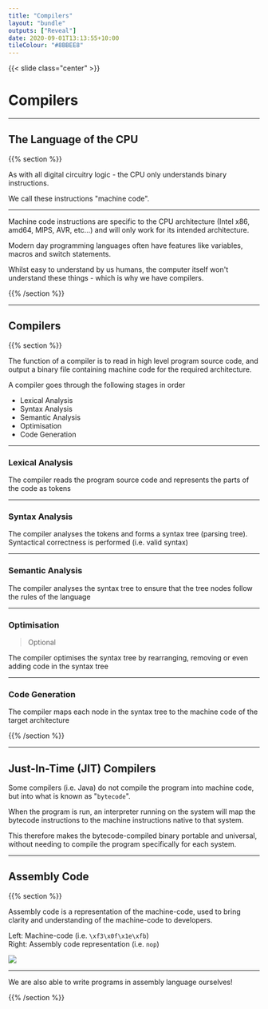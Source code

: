 ```yaml
---
title: "Compilers"
layout: "bundle"
outputs: ["Reveal"]
date: 2020-09-01T13:13:55+10:00
tileColour: "#8BBEE8"
---
```


{{< slide class="center" >}}

# Compilers 

---

## The Language of the CPU

{{% section %}}

As with all digital circuitry logic - the CPU only understands binary instructions.  

We call these instructions "machine code".

---

Machine code instructions are specific to the CPU architecture (Intel x86, amd64, MIPS, AVR, etc...) and will only work for its intended architecture.

Modern day programming languages often have features like variables, macros and switch statements.

Whilst easy to understand by us humans, the computer itself won't understand these things - which is why we have compilers.

{{% /section %}}

---

## Compilers

{{% section %}}

The function of a compiler is to read in high level program source code, and output a binary file containing machine code for the required architecture.

A compiler goes through the following stages in order

* Lexical Analysis
* Syntax Analysis
* Semantic Analysis
* Optimisation
* Code Generation

<!-- https://www.tutorialspoint.com/compiler_design/compiler_design_phases_of_compiler.htm -->

---

### Lexical Analysis

The compiler reads the program source code and represents the parts of the code as tokens

---

### Syntax Analysis

The compiler analyses the tokens and forms a syntax tree (parsing tree).  
Syntactical correctness is performed (i.e. valid syntax)

---

### Semantic Analysis

The compiler analyses the syntax tree to ensure that the tree nodes follow the rules of the language

---

### Optimisation

> Optional

The compiler optimises the syntax tree by rearranging, removing or even adding code in the syntax tree

---

### Code Generation

The compiler maps each node in the syntax tree to the machine code of the target architecture

{{% /section %}}

---

## Just-In-Time (JIT) Compilers

Some compilers (i.e. Java) do not compile the program into machine code, but into what is known as "`bytecode`".  

When the program is run, an interpreter running on the system will map the bytecode instructions to the machine instructions native to that system.  

This therefore makes the bytecode-compiled binary portable and universal, without needing to compile the program specifically for each system.

---

## Assembly Code

{{% section %}}

Assembly code is a representation of the machine-code, used to bring clarity and understanding of the machine-code to developers.

Left: Machine-code (i.e. `\xf3\x0f\x1e\xfb`)  
Right: Assembly code representation (i.e. `nop`)

![](2020-09-01_20-07-26.png)

---

We are also able to write programs in assembly language ourselves!  

{{% /section %}}
